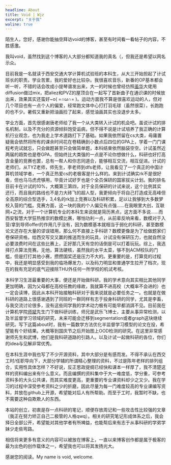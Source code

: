 ```yaml
---
headline: About
title: Void | Wjz
excerpt: "关于我"
waline: true
---
```


陌生人，您好，感谢你能抽空拜访void的博客，甚至有时间看一看帖子的内容，不胜感激。

我叫void，虽然找到这个博客的人大部分都知道我的真名（，但我还是希望以网名示众。

目前我是一名就读于西安交通大学计算机试验班的本科生，从大三开始担起了计试班长的职责。学业苦累，我的爱好也比较杂。我很喜欢音乐，新番的OP基本都会听一听，不错的话会改成小提琴谱发出来，大一的时候也曾经仿照[虽华](https://space.bilibili.com/99566843?spm_id_from=333.337.0.0)大佬用diffusion做过mix，把aliez和PVZ的屋顶合在一起写了首新曲子在通识课的时候放出来，效果其实还蛮好~o( =∩ω∩= )。运动方面我不算是很喜欢运动的人，但对几个项目也有一点个人的偏爱，经常跑文体中心打打羽毛球（虽然很菜），长跑跑的也不少。暑假又重新把油画捡了起来，感觉油画其实也没退步太多。

学业方面，首先很感谢唐老师给了我一个从大类转入计试的机会吧。虽说计试的排名机制，以及不充分的资源倾斜饱受诟病，但不得不说是计试培养了我正确的计算机行业观念，也为我走上学术道路打下了基础。如果我依然留在cs大类，毋庸置疑我会依然将所有的课余时间花在卷精确到小数点后四位的GPA上，学着一门门课程考完试就忘，只会做题甚至只会做简单题，本科结束依然脑袋空空。计试虽然近两届的趋势也是卷GPA，但始终比大类强的一点是不论你想做什么，科研也好打高含金量的竞赛也罢，总有一帮人和你志同道合，能够相互交流，相互促进。计试的老师们，从TYZ老师，师先生，李老师到dfs老师，让我看见了一个真正的中国计算机领域学者，一个真正热爱cs的老极客是什么样的。来到计试确实rk不是很好看，但也马马虎虎够用，毕竟计试好歹也是个全员保研的国家拔尖计划。我的排名目前卡在计试的10%，大概第三第四，对于全员保研的计试来说，这个比例其实还行，而且我的路线也不是力大砖飞的超人型，我更倾向于将自己打造成无高峰但全高原的综合型选手，3,4名的rk加上竞赛以及科研积累，足以让我够到大多数梦校入营的门槛。竞赛方面，这一块的我的个人偏见有点强......在我眼里大创，互联网+之流，对于一个计算机专业的本科生来说就是简历黑点，这方面不多说......而西安智慧大学狂热推崇的数模比赛，哪怕功利一点，从前辈反响来看，数模对于入营/拿到导师offer的作用几乎没有，因为数模基本就相当于弱化的科研，甚至数模论文还存在大量的谬误错用，那么何不直接上手科研？数模更像是为了给做题家们卷保研资格，给西交写交又赢的推送而生的玩具，计试没有保研压力，也就自然没必要浪费时间在这些比赛上，正好那几天有空的话倒是可以打着玩玩。综上，我选择打点算法竞赛。无他，算法硬核，虽然我的水平太菜，够不到ACM校队的门槛，但是打打其他小赛，攒攒国奖还是压力不大的。更重要的是，打算竞的过程中，我还是明显感受到我的临场爆发力，以及码力明显和普通学生拉开了档次，现在的我有充足的底气迎接除THU外任何一所学校的机试考核。

本科学习生涯最重要的大事，便还是开始做科研。我的学术意向其实相比其他同学更加明确，因为父母都在高校任教的缘故，我就算不进高校（大概率不会进的）也一定会读博，因此从本科开始接触科研对于我来说就是必要任务之一。也就是在做科研的道路上很感谢遇到了同班的一群同样有志于投身科研的同学，尤其是李畜，与我交流讨论很多，没有这些同学我的学术动力极有可能早都消誀不见。目前我在计算机学院[师斌](https://gr.xjtu.edu.cn/en/web/shibin)先生门下做科研训练，师兄是武乐飞博士，主要从事异常检测，以及半监督学习领域的研究，未来可能会迁移到segmentation或者graph这块继续研究。写下这篇about时，我有一篇数学方法优化半监督学习模型的论文在投，希望能有个好结果。大概等到国庆节之后开始图上OOD检测的研究。在这里非常感谢师先生和武博，他们是我科研道路的引路人。以及计试一起做科研的各位，你们的idea与见解非常优秀。

在本科生涯中我也写了不少开源资料，其中大部分是有感而发。不得不承认在西交工时/任职导向下，大部分学辅的所谓精心整理的资料，不过是陈年老样的排列组合，实用性具体怎样？不好说，反正思政提纲已经快和课本一样厚了，我不清楚这样的资料编出来有什么意义。而且编撰的资料集中于大一难度低，学分重，可参考资料多的大头公共课，而其实难度更高，更重要的专业课资料却少之又少。我在学习的过程中深受参考资料之少的折磨，因此尽量为每一门难度较高的专业课编写资料，并放在github上开源，希望能对后人有所帮助。而至于工时，我暂时不缺，也不需要这种自欺欺人的东西。

本站的创立，初衷是存一点科研的笔记，顺便存放周记和一些攻击性比较强的文章（我正在努力矫正自己二极管的人格qwq）。相关的研究笔记形成体系之后，我会择日全部公开，希望能对其他学者有所裨益，也能帮后来有志于从事科研的学弟学妹少走些弯路。

相信将来更多有意义的内容可以被放在博客上，一直以来博客创作都是属于极客的最为出色的创作载体之一，希望我也可以将其发扬光大。

感谢您的阅读。My name is void, welcome.    